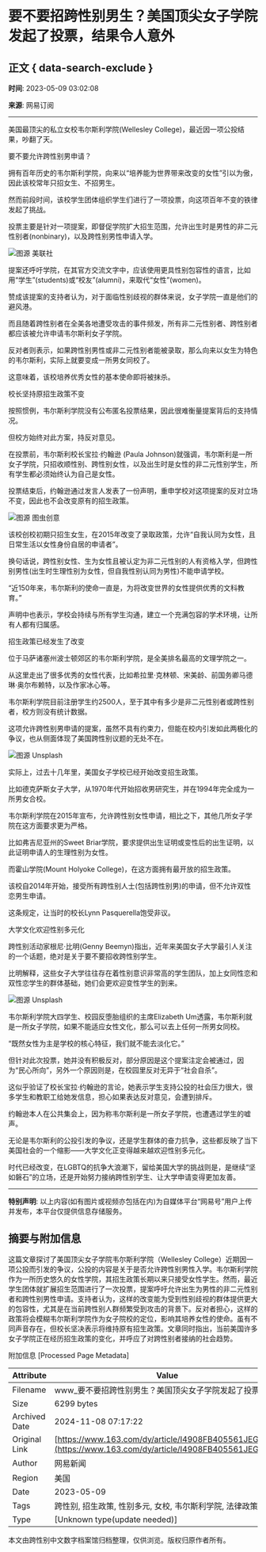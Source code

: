 # 要不要招跨性别男生？美国顶尖女子学院发起了投票，结果令人意外

## 正文 { data-search-exclude }


**时间**: 2023-05-09 03:02:08  

**来源**: 网易订阅  

---

美国最顶尖的私立女校韦尔斯利学院(Wellesley College)，最近因一项公投结果，吵翻了天。

要不要允许跨性别男申请？

拥有百年历史的韦尔斯利学院，向来以“培养能为世界带来改变的女性”引以为傲，因此该校常年只招女生、不招男生。

然而前段时间，该校学生团体组织学生们进行了一项投票，向这项百年不变的铁律发起了挑战。

投票主要是针对一项提案，即督促学院扩大招生范围，允许出生时是男性的非二元性别者(nonbinary)，以及跨性别男性申请入学。

![图源 美联社](http://cms-bucket.nosdn.127.net/2fc9c9c6052242e5aad25151391f0c9d20161223123209.jpg)

提案还呼吁学院，在其官方交流文字中，应该使用更具性别包容性的语言，比如用“学生”(students)或“校友”(alumni)，来取代“女性”(women)。

赞成该提案的支持者认为，对于面临性别歧视的群体来说，女子学院一直是他们的避风港。

而且随着跨性别者在全美各地遭受攻击的事件频发，所有非二元性别者、跨性别者都应该被允许申请韦尔斯利女子学院。

反对者则表示，如果跨性别男性或非二元性别者能被录取，那么向来以女生为特色的韦尔斯利，实际上就要变成一所男女同校了。

这意味着，该校培养优秀女性的基本使命即将被抹杀。

校长坚持原招生政策不变

按照惯例，韦尔斯利学院没有公布匿名投票结果，因此很难衡量提案背后的支持情况。

但校方始终对此方案，持反对意见。

在投票前，韦尔斯利校长宝拉·约翰逊 (Paula Johnson)就强调，韦尔斯利是一所女子学院，只招收顺性别、跨性别女性，以及出生时是女性的非二元性别学生，所有学生都必须始终认为自己是女性。

投票结束后，约翰逊通过发言人发表了一份声明，重申学校对这项提案的反对立场不变，因此也不会改变原有的招生政策。

![图源 图虫创意](http://cms-bucket.nosdn.127.net/9ecaacdb7c54497e807c14dbbaaa064f20161223113107.jpg)

该校创校初期只招生女生，在2015年改变了录取政策，允许“自我认同为女性，且日常生活以女性身份自居的申请者”。

换句话说，跨性别女性、生为女性且被认定为非二元性别的人有资格入学，但跨性别男性(出生时生理性别为女性，但自我性别认同为男性)不能申请学校。

“近150年来，韦尔斯利的使命一直是，为将改变世界的女性提供优秀的文科教育。”

声明中也表示，学校会持续与所有学生沟通，建立一个充满包容的学术环境，让所有人都有归属感。

招生政策已经发生了改变

位于马萨诸塞州波士顿郊区的韦尔斯利学院，是全美排名最高的文理学院之一。

从这里走出了很多优秀的女性代表，比如希拉里·克林顿、宋美龄、前国务卿马德琳·奥尔布赖特，以及作家冰心等。

韦尔斯利学院目前注册学生约2500人，至于其中有多少是非二元性别者或跨性别者，校方则没有统计数据。

这项允许跨性别男申请的提案，虽然不具有约束力，但能在校内引发如此两极化的争议，也从侧面体现了美国跨性别议题的无处不在。

![图源 Unsplash](http://cms-bucket.nosdn.127.net/2fc9c9c6052242e5aad25151391f0c9d20161223123209.jpg)

实际上，过去十几年里，美国女子学校已经开始改变招生政策。

比如德克萨斯女子大学，从1970年代开始招收男研究生，并在1994年完全成为一所男女合校。

韦尔斯利学院在2015年宣布，允许跨性别女性申请，相比之下，其他几所女子学院在这方面要求更为严格。

比如弗吉尼亚州的Sweet Briar学院，要求提供出生证明或变性后的出生证明，以此证明申请人的生理性别为女性。

而霍山学院(Mount Holyoke College)，在这方面拥有最开放的招生政策。

该校自2014年开始，接受所有跨性别人士(包括跨性别男)的申请，但不允许双性恋男生申请。

这条规定，让当时的校长Lynn Pasquerella饱受非议。

大学文化欢迎性别多元化

跨性别活动家根尼·比明(Genny Beemyn)指出，近年来美国女子大学最引人关注的一个话题，绝对是关于要不要招收跨性别学生。

比明解释，这些女子大学往往存在着性别意识非常高的学生团队，加上女同性恋和双性恋学生的群体基础，她们会更欢迎变性学生的到来。

![图源 Unsplash](http://cms-bucket.nosdn.127.net/2fc9c9c6052242e5aad25151391f0c9d20161223123209.jpg)

韦尔斯利学院大四学生、校园反堕胎组织的主席Elizabeth Um透露，韦尔斯利就是一所女子学院，如果不能适应女性文化，那么可以去上任何一所男女同校。

“既然女性为主是学校的核心特征，我们就不能去淡化它。”

但针对此次投票，她并没有积极反对，部分原因是这个提案注定会被通过，因为“民心所向”，另外一个原因则是，在校园里反对无异于“社会自杀”。

这似乎验证了校长宝拉·约翰逊的言论，她表示学生支持公投的社会压力很大，很多学生和教职工给她发信息，担心如果表达反对意见，会遭到排斥。

约翰逊本人在公共集会上，因为称韦尔斯利是一所女子学院，也遭遇过学生的嘘声。

无论是韦尔斯利的公投引发的争议，还是学生群体的奋力抗争，这些都反映了当下美国社会的一个缩影——大学文化正变得越来越欢迎性别多元化。

时代已经改变，在LGBTQ的抗争大浪潮下，留给美国大学的挑战则是，是继续“坚如磐石”的立场，还是开始努力接纳跨性别学生、让大学申请变得更加友善。 

---

**特别声明**: 以上内容(如有图片或视频亦包括在内)为自媒体平台“网易号”用户上传并发布，本平台仅提供信息存储服务。

## 摘要与附加信息

<!-- tcd_abstract -->
这篇文章探讨了美国顶尖女子学院韦尔斯利学院（Wellesley College）近期因一项公投而引发的争议，公投的内容是关于是否允许跨性别男性入学。韦尔斯利学院作为一所历史悠久的女性学院，其招生政策长期以来只接受女性学生。然而，最近学生团体就扩展招生范围进行了一次投票，提案呼吁允许出生为男性的非二元性别者和跨性别男性申请。支持者认为，这样的改变能为受到性别歧视的群体提供更大的包容性，尤其是在当前跨性别人群频繁受到攻击的背景下。反对者担心，这样的政策将会模糊韦尔斯利学院作为女子院校的定位，影响其培养女性的使命。虽有不同声音存在，但校长坚决表示将维持原有招生政策。文章同时指出，当前美国许多女子学院正在经历招生政策的变化，并呼应了对跨性别者接纳的社会趋势。
<!-- tcd_abstract_end -->

附加信息 [Processed Page Metadata]

| Attribute       | Value                                  |
|-----------------|----------------------------------------|
| Filename        | www_要不要招跨性别男生？美国顶尖女子学院发起了投票.md                             |
| Size            | 6299 bytes                           |
| Archived Date   | 2024-11-08 07:17:22                             |
| Original Link   | [https://www.163.com/dy/article/I4908FB405561JEG.html](https://www.163.com/dy/article/I4908FB405561JEG.html)                       |
| Author          | 网易新闻                               |
| Region          | 美国                               |
| Date            | 2023-05-09                                 |
| Tags            | 跨性别, 招生政策, 性别多元, 女校, 韦尔斯利学院, 法律政策                                 |
| Type            | [Unknown type(update needed)]                                 |
<!-- tcd_table_end -->

本文由跨性别中文数字档案馆归档整理，仅供浏览。版权归原作者所有。

